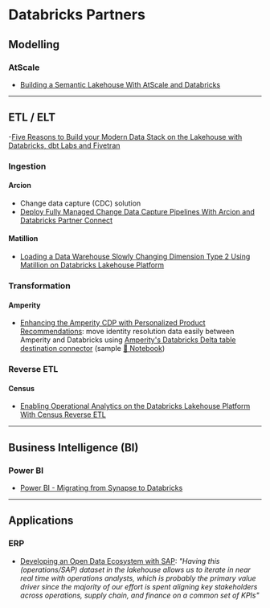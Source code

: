 # Databricks Partners

## Modelling

### AtScale

- [Building a Semantic Lakehouse With AtScale and Databricks](https://www.databricks.com/blog/2022/11/10/building-semantic-lakehouse-atscale-and-databricks.html)

---

## ETL / ELT

-[Five Reasons to Build your Modern Data Stack on the Lakehouse with Databricks, dbt Labs and Fivetran](https://www.databricks.com/blog/five-reasons-build-your-modern-data-stack-lakehouse-databricks-dbt-labs-and-fivetran)

### Ingestion

#### Arcion

- Change data capture (CDC) solution
- [Deploy Fully Managed Change Data Capture Pipelines With Arcion and Databricks Partner Connect](https://databricks.com/blog/2022/06/21/deploy-fully-managed-change-data-capture-pipelines-with-arcion-and-databricks-partner-connect.html)

#### Matillion

- [Loading a Data Warehouse Slowly Changing Dimension Type 2 Using Matillion on Databricks Lakehouse Platform](https://www.databricks.com/blog/2023/01/25/loading-data-warehouse-slowly-changing-dimension-type-2-using-matillion.html)

### Transformation

#### Amperity

- [Enhancing the Amperity CDP with Personalized Product Recommendations](https://www.databricks.com/blog/2023/03/15/enhancing-amperity-cdp-personalized-product-recommendations.html): move identity resolution data easily between Amperity and Databricks using [Amperity's Databricks Delta table destination connector](https://docs.amperity.com/datagrid/destination_databricks_delta_table.html) (sample [📕 Notebook](https://d1r5llqwmkrl74.cloudfront.net/notebooks/RCG/amperity-cdp-rec/index.html#amperity-cdp-rec_1.html))

### Reverse ETL

#### Census

- [Enabling Operational Analytics on the Databricks Lakehouse Platform With Census Reverse ETL](https://www.databricks.com/blog/2023/01/24/enabling-operational-analytics-databricks-lakehouse-platform-census.html)

---

## Business Intelligence (BI)

### Power BI

- [Power BI - Migrating from Synapse to Databricks](https://www.linkedin.com/pulse/power-bi-migrating-from-synapse-databricks-narius-p/)

---

## Applications

### ERP

- [Developing an Open Data Ecosystem with SAP](https://www.databricks.com/blog/2023/04/19/developing-open-data-ecosystem-sap.html): _"Having this (operations/SAP) dataset in the lakehouse allows us to iterate in near real time with operations analysts, which is probably the primary value driver since the majority of our effort is spent aligning key stakeholders across operations, supply chain, and finance on a common set of KPIs"_

